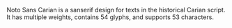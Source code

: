 Noto Sans Carian is a sanserif design for texts in the historical Carian script. It has multiple weights, contains 54 glyphs, and supports 53 characters.